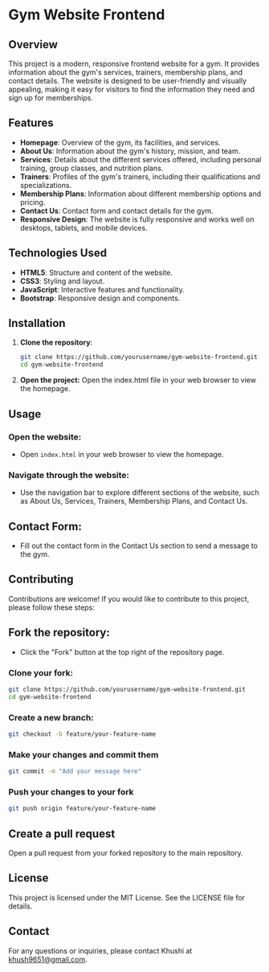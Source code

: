 # Gym Website Frontend

## Overview

This project is a modern, responsive frontend website for a gym. It provides information about the gym's services, trainers, membership plans, and contact details. The website is designed to be user-friendly and visually appealing, making it easy for visitors to find the information they need and sign up for memberships.

## Features

- **Homepage**: Overview of the gym, its facilities, and services.
- **About Us**: Information about the gym's history, mission, and team.
- **Services**: Details about the different services offered, including personal training, group classes, and nutrition plans.
- **Trainers**: Profiles of the gym's trainers, including their qualifications and specializations.
- **Membership Plans**: Information about different membership options and pricing.
- **Contact Us**: Contact form and contact details for the gym.
- **Responsive Design**: The website is fully responsive and works well on desktops, tablets, and mobile devices.

## Technologies Used

- **HTML5**: Structure and content of the website.
- **CSS3**: Styling and layout.
- **JavaScript**: Interactive features and functionality.
- **Bootstrap**: Responsive design and components.

## Installation

1. **Clone the repository**:
   ```bash
   git clone https://github.com/yourusername/gym-website-frontend.git
   cd gym-website-frontend
   ```
2. **Open the project:**
   Open the index.html file in your web browser to view the homepage.

## Usage

### Open the website:

- Open `index.html` in your web browser to view the homepage.

### Navigate through the website:

- Use the navigation bar to explore different sections of the website, such as About Us, Services, Trainers, Membership Plans, and Contact Us.

## Contact Form:

- Fill out the contact form in the Contact Us section to send a message to the gym.

## Contributing

Contributions are welcome! If you would like to contribute to this project, please follow these steps:

## Fork the repository:

- Click the "Fork" button at the top right of the repository page.

### Clone your fork:

```bash
git clone https://github.com/yourusername/gym-website-frontend.git
cd gym-website-frontend
```

### Create a new branch:

```bash
git checkout -b feature/your-feature-name
```

### Make your changes and commit them
```bash
git commit -m "Add your message here"
```

### Push your changes to your fork
```bash
git push origin feature/your-feature-name
```

## Create a pull request
Open a pull request from your forked repository to the main repository.

## License
This project is licensed under the MIT License. See the LICENSE file for details.

## Contact
For any questions or inquiries, please contact Khushi at khush9651@gmail.com.
